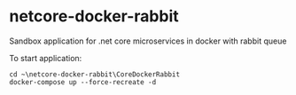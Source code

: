 # netcore-docker-rabbit
Sandbox application for .net core microservices in docker with rabbit queue

To start application:
```
cd ~\netcore-docker-rabbit\CoreDockerRabbit
docker-compose up --force-recreate -d
```